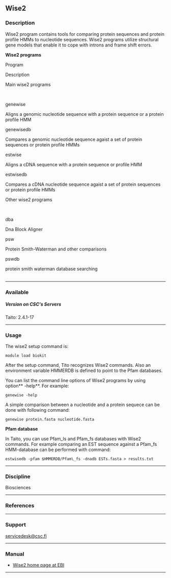## Wise2

### Description

Wise2 program contains tools for comparing protein sequences and protein profile HMMs to nucleotide sequences. Wise2 programs utilize structural gene models that enable it to cope with introns and frame shift errors.

**Wise2 programs**

Program

Description

Main wise2 programs

 

genewise

Aligns a genomic nucleotide sequence with a protein sequence or a protein profile HMM

genewisedb

Compares a genomic nucleotide sequence agaist a set of protein sequences or protein profile HMMs

estwise

Aligns a cDNA sequence with a protein sequence or profile HMM

estwisedb

Compares a cDNA nucleotide sequence agaist a set of protein sequences or protein profile HMMs

Other wise2 programs

 

dba

Dna Block Aligner

psw

Protein Smith-Waterman and other comparisons

pswdb

protein smith waterman database searching  
 

* * *

### Available

##### Version on CSC's Servers

Taito: 2.4.1-17

* * *

### Usage

The wise2 setup command is:

    module load biokit

After the setup command, Tito recognizes Wise2 commands. Also an environment variable HMMERDB is defined to point to the Pfam databases.

You can list the command line options of Wise2 programs by using option** -help**. For example:

    genewise -help

A simple comparison between a nucleotide and a protein sequece can be done with following command:

    genewise protein.fasta nucleotide.fasta

**Pfam database**

In Taito, you can use Pfam\_ls and Pfam\_fs databases with Wise2 commands. For example comparing an EST sequence against a Pfam\_fs HMM-database can be performed with command:

    estwisedb -pfam $HMMERDB/Pfam\_fs -dnadb ESTs.fasta > results.txt

* * *

### Discipline

Biosciences  

* * *

### References

* * *

### Support

servicedesk@csc.fi

* * *

### Manual

*   [Wise2 home page at EBI](http://www.ebi.ac.uk/Tools/psa/genewise/)

* * *